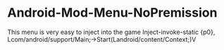 # Android-Mod-Menu-NoPremission
This menu is very easy to inject into the game
Inject-invoke-static {p0}, Lcom/android/support/Main;->Start(Landroid/content/Context;)V
